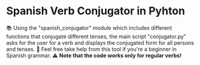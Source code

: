 # Spanish Verb Conjugator in Pyhton

📚 Using the "spanish_conjugator" module which includes different functions that conjugate different tenses, the main script "conjugator.py" asks for the user for a verb and displays the conjugated form for all persons and tenses. 
🧐 Feel free take help from this tool if you're a beginner in Spanish grammar. 
⚠️ **Note that the code works only for regular verbs!**
